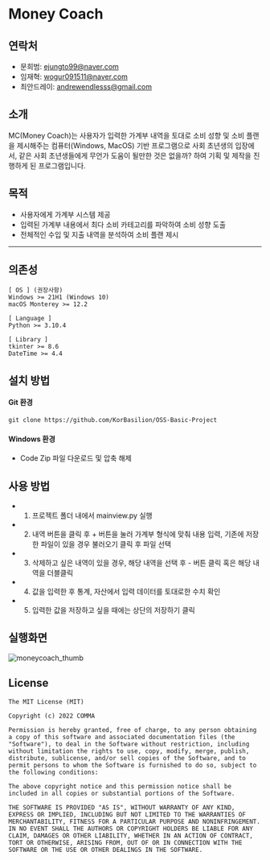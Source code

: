# Money Coach

## 연락처

* 문희범: ejungto99@naver.com
* 임재혁: wogur091511@naver.com
* 최안드레이: andrewendlesss@gmail.com

## 소개

MC(Money Coach)는 사용자가 입력한 가계부 내역을 토대로 소비 성향 및 소비 플랜을 제시해주는 컴퓨터(Windows, MacOS) 기반 프로그램으로 사회 초년생의 입장에서, 같은 사회 초년생들에게 무언가 도움이 될만한 것은 없을까? 하여 기획 및 제작을 진행하게 된 프로그램입니다.


## 목적

- 사용자에게 가계부 시스템 제공
- 입력된 가계부 내용에서 최다 소비 카테고리를 파악하여 소비 성향 도출
- 전체적인 수입 및 지출 내역을 분석하여 소비 플랜 제시

-----

## 의존성

```
[ OS ] (권장사항)
Windows >= 21H1 (Windows 10)
macOS Monterey >= 12.2

[ Language ]
Python >= 3.10.4

[ Library ]
tkinter >= 8.6
DateTime >= 4.4 
```

## 설치 방법

#### Git 환경
```
git clone https://github.com/KorBasilion/OSS-Basic-Project
```
#### Windows 환경
- Code Zip 파일 다운로드 및 압축 해제

## 사용 방법

- 1. 프로젝트 폴더 내에서 mainview.py 실행
- 2. 내역 버튼을 클릭 후 + 버튼을 눌러 가계부 형식에 맞춰 내용 입력, 기존에 저장한 파일이 있을 경우 불러오기 클릭 후 파일 선택
- 3. 삭제하고 싶은 내역이 있을 경우, 해당 내역을 선택 후 - 버튼 클릭 혹은 해당 내역을 더블클릭
- 4. 값을 입력한 후 통계, 자산에서 입력 데이터를 토대로한 수치 확인
- 5. 입력한 값을 저장하고 싶을 때에는 상단의 저장하기 클릭

## 실행화면

![moneycoach_thumb](https://user-images.githubusercontent.com/34836246/219988655-0d527f2d-b993-45e0-b82b-ffd0b0fd3ab4.png)


## License

```
The MIT License (MIT)

Copyright (c) 2022 COMMA

Permission is hereby granted, free of charge, to any person obtaining a copy of this software and associated documentation files (the "Software"), to deal in the Software without restriction, including without limitation the rights to use, copy, modify, merge, publish, distribute, sublicense, and/or sell copies of the Software, and to permit persons to whom the Software is furnished to do so, subject to the following conditions:

The above copyright notice and this permission notice shall be included in all copies or substantial portions of the Software.

THE SOFTWARE IS PROVIDED "AS IS", WITHOUT WARRANTY OF ANY KIND, EXPRESS OR IMPLIED, INCLUDING BUT NOT LIMITED TO THE WARRANTIES OF MERCHANTABILITY, FITNESS FOR A PARTICULAR PURPOSE AND NONINFRINGEMENT. IN NO EVENT SHALL THE AUTHORS OR COPYRIGHT HOLDERS BE LIABLE FOR ANY CLAIM, DAMAGES OR OTHER LIABILITY, WHETHER IN AN ACTION OF CONTRACT, TORT OR OTHERWISE, ARISING FROM, OUT OF OR IN CONNECTION WITH THE SOFTWARE OR THE USE OR OTHER DEALINGS IN THE SOFTWARE.
```
